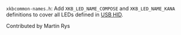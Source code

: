 `xkbcommon-names.h`: Add `XKB_LED_NAME_COMPOSE` and `XKB_LED_NAME_KANA` definitions
to cover all LEDs defined in [USB HID](https://usb.org/sites/default/files/hid1_11.pdf).

Contributed by Martin Rys
